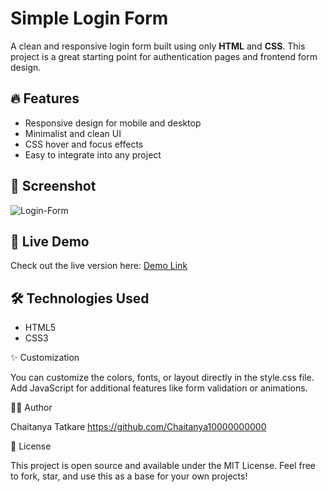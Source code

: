# Simple Login Form

A clean and responsive login form built using only **HTML** and **CSS**. This project is a great starting point for authentication pages and frontend form design.

## 🔥 Features

- Responsive design for mobile and desktop
- Minimalist and clean UI
- CSS hover and focus effects
- Easy to integrate into any project

## 📸 Screenshot

![Login-Form](https://github.com/user-attachments/assets/1fa7d2ec-38fc-4e45-bebc-6c76c22ebf17)

## 🚀 Live Demo

Check out the live version here:
[Demo Link]("target="_blank"https://chaitanya10000000000.github.io/Projects)  

## 🛠️ Technologies Used

- HTML5
- CSS3

✨ Customization

You can customize the colors, fonts, or layout directly in the style.css file.
Add JavaScript for additional features like form validation or animations.

🧑‍💻 Author

Chaitanya Tatkare
https://github.com/Chaitanya10000000000

📄 License

This project is open source and available under the MIT License.
Feel free to fork, star, and use this as a base for your own projects!





